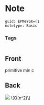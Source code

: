 # Note
```
guid: EPMeYSK=(1
notetype: Basic
```

### Tags
```
```

## Front
primitive min c

## Back
<img src="paste-cdb0502705952df3cd33f3b33f0bf21a0333e855.jpg">
\(O(n^2)\)

